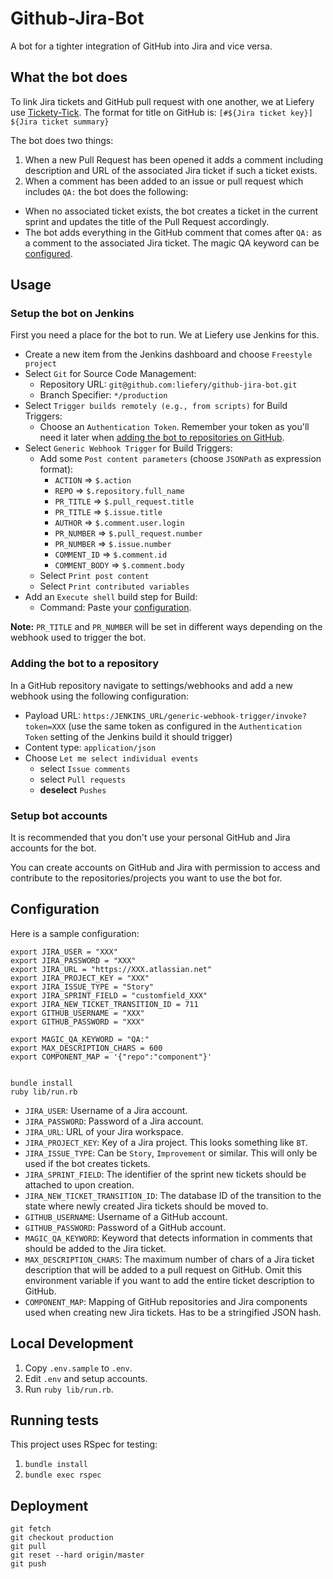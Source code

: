 # Github-Jira-Bot

A bot for a tighter integration of GitHub into Jira and vice versa.

## What the bot does

To link Jira tickets and GitHub pull request with one another, we at Liefery use [Tickety-Tick](https://github.com/bitcrowd/tickety-tick). The format for title on GitHub is: `[#${Jira ticket key}] ${Jira ticket summary}`

The bot does two things:

1. When a new Pull Request has been opened it adds a comment including description and URL of the associated Jira ticket if such a ticket exists.
2. When a comment has been added to an issue or pull request which includes `QA:` the bot does the following:
  * When no associated ticket exists, the bot creates a ticket in the current sprint and updates the title of the Pull Request accordingly.
  * The bot adds everything in the GitHub comment that comes after `QA:` as a comment to the associated Jira ticket. The magic QA keyword can be [configured](#configuration).

## Usage

### Setup the bot on Jenkins

First you need a place for the bot to run. We at Liefery use Jenkins for this.

* Create a new item from the Jenkins dashboard and choose `Freestyle project`
* Select `Git` for Source Code Management:
  * Repository URL: `git@github.com:liefery/github-jira-bot.git`
  * Branch Specifier: `*/production`
* Select `Trigger builds remotely (e.g., from scripts)` for Build Triggers:
  * Choose an `Authentication Token`. Remember your token as you'll need it later when [adding the bot to repositories on GitHub](#adding-the-bot-to-new-repos).
* Select `Generic Webhook Trigger` for Build Triggers:
  * Add some `Post content parameters` (choose `JSONPath` as expression format):
    * `ACTION` => `$.action`
    * `REPO` => `$.repository.full_name`
    * `PR_TITLE` => `$.pull_request.title`
    * `PR_TITLE` => `$.issue.title`
    * `AUTHOR` => `$.comment.user.login`
    * `PR_NUMBER` => `$.pull_request.number`
    * `PR_NUMBER` => `$.issue.number`
    * `COMMENT_ID` => `$.comment.id`
    * `COMMENT_BODY` => `$.comment.body`
  * Select `Print post content`
  * Select `Print contributed variables`
* Add an `Execute shell` build step for Build:
  * Command: Paste your [configuration](#configuration).

**Note:** `PR_TITLE` and `PR_NUMBER` will be set in different ways depending on the webhook used to trigger the bot.

### Adding the bot to a repository

In a GitHub repository navigate to settings/webhooks and add a new webhook using the following configuration:

* Payload URL: `https:/JENKINS_URL/generic-webhook-trigger/invoke?token=XXX` (use the same token as configured in the `Authentication Token` setting of the Jenkins build it should trigger)
* Content type: `application/json`
* Choose `Let me select individual events`
  * select `Issue comments`
  * select `Pull requests`
  * **deselect** `Pushes`

### Setup bot accounts

It is recommended that you don't use your personal GitHub and Jira accounts for the bot.

You can create accounts on GitHub and Jira with permission to access and contribute to the repositories/projects you want to use the bot for.

## Configuration

Here is a sample configuration:

```
export JIRA_USER = "XXX"
export JIRA_PASSWORD = "XXX"
export JIRA_URL = "https://XXX.atlassian.net"
export JIRA_PROJECT_KEY = "XXX"
export JIRA_ISSUE_TYPE = "Story"
export JIRA_SPRINT_FIELD = "customfield_XXX"
export JIRA_NEW_TICKET_TRANSITION_ID = 711
export GITHUB_USERNAME = "XXX"
export GITHUB_PASSWORD = "XXX"

export MAGIC_QA_KEYWORD = "QA:"
export MAX_DESCRIPTION_CHARS = 600
export COMPONENT_MAP = '{"repo":"component"}'


bundle install
ruby lib/run.rb
```

* `JIRA_USER`: Username of a Jira account.
* `JIRA_PASSWORD`: Password of a Jira account.
* `JIRA_URL`: URL of your Jira workspace.
* `JIRA_PROJECT_KEY`: Key of a Jira project. This looks something like `BT`.
* `JIRA_ISSUE_TYPE`: Can be `Story`, `Improvement` or similar. This will only be used if the bot creates tickets.
* `JIRA_SPRINT_FIELD`: The identifier of the sprint new tickets should be attached to upon creation.
* `JIRA_NEW_TICKET_TRANSITION_ID`: The database ID of the transition to the state where newly created Jira tickets should be moved to.
* `GITHUB_USERNAME`: Username of a GitHub account.
* `GITHUB_PASSWORD`: Password of a GitHub account.
* `MAGIC_QA_KEYWORD`: Keyword that detects information in comments that should be added to the Jira ticket.
* `MAX_DESCRIPTION_CHARS`: The maximum number of chars of a Jira ticket description that will be added to a pull request on GitHub. Omit this environment variable if you want to add the entire ticket description to GitHub.
* `COMPONENT_MAP`: Mapping of GitHub repositories and Jira components used when creating new Jira tickets. Has to be a stringified JSON hash.

## Local Development

1. Copy `.env.sample` to `.env`.
2. Edit `.env` and setup accounts.
3. Run `ruby lib/run.rb`.

## Running tests

This project uses RSpec for testing:

1. `bundle install`
2. `bundle exec rspec`

## Deployment

```
git fetch
git checkout production
git pull
git reset --hard origin/master
git push
```